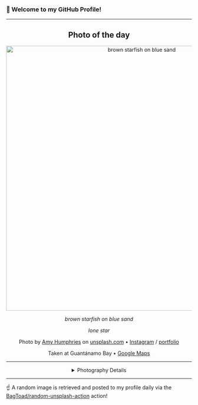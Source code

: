 ### 👋 Welcome to my GitHub Profile!

----
<div align="center">

## Photo of the day
  
  <a href="https://unsplash.com/photos/brown-starfish-on-blue-sand-2M_sDJ_agvs"><img width="720" src="https://images.unsplash.com/photo-1490365728022-deae76380607?crop=entropy&cs=tinysrgb&fit=max&fm=jpg&ixid=M3w1OTQ0OTd8MHwxfHJhbmRvbXx8fHx8fHx8fDE3NDkxOTAyNDF8&ixlib=rb-4.1.0&q=80&w=1080" alt="brown starfish on blue sand"></a>
  
  <em>brown starfish on blue sand</em>
  
  <em>lone star</em>

  Photo by [Amy Humphries](http://www.amyjoyhumphries.squarespace.com) on [unsplash.com](https://unsplash.com/) • [Instagram](https://instagram.com/amyjoyhumphries) / [portfolio](http://www.amyjoyhumphries.squarespace.com)
  
  Taken at Guantánamo Bay • [Google Maps](https://www.google.com/maps/search/?api=1&query=20.011737,-75.1216254)
  
  ---
  
<details>
<summary>Photography Details</summary>
  
| Parameter     | Value |
| ------------- | ----- |
| Camera Model  | Canon PowerShot D30 |
| Exposure Time | 1/250 |
| Aperture      | 8.0 |
| Focal Length  | 5.0 |
| ISO           | 200 |
| Location      | Guantánamo Bay (null) |
| Coordinates   | Latitude 20.011737, Longitude -75.1216254 |

</details>

</div>

----

☝️ A random image is retrieved and posted to my profile daily via the [BagToad/random-unsplash-action](https://github.com/BagToad/random-unsplash-action) action!
